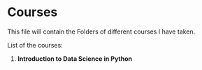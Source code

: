 # Courses
This file will contain the Folders of different courses I have taken.

List of the courses:
1. **Introduction to Data Science in Python**
